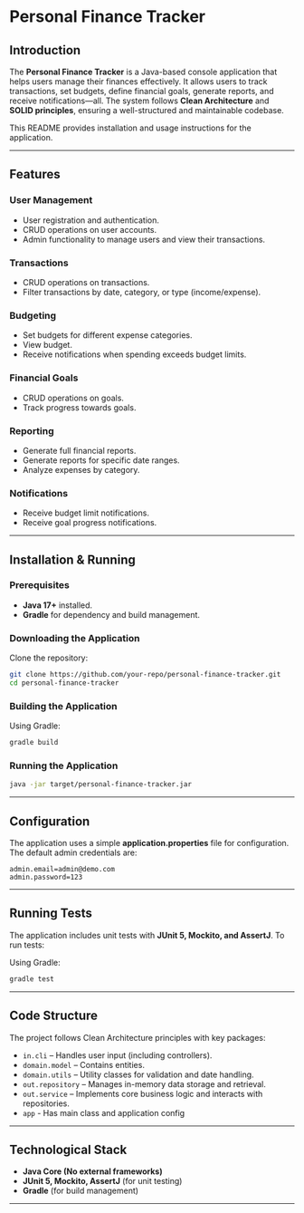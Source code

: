 # Personal Finance Tracker

## Introduction

The **Personal Finance Tracker** is a Java-based console application that helps users manage their finances effectively. 
It allows users to track transactions, set budgets, define financial goals, generate reports, and receive notifications—all. 
The system follows **Clean Architecture** and **SOLID principles**, ensuring a well-structured and maintainable codebase.

This README provides installation and usage instructions for the application.

---

## Features

### User Management
- User registration and authentication.
- CRUD operations on user accounts.
- Admin functionality to manage users and view their transactions.

### Transactions
- CRUD operations on transactions.
- Filter transactions by date, category, or type (income/expense).

### Budgeting
- Set budgets for different expense categories.
- View budget.
- Receive notifications when spending exceeds budget limits.

### Financial Goals
- CRUD operations on goals.
- Track progress towards goals.

### Reporting
- Generate full financial reports.
- Generate reports for specific date ranges.
- Analyze expenses by category.

### Notifications
- Receive budget limit notifications.
- Receive goal progress notifications.

---

## Installation & Running

### Prerequisites
- **Java 17+** installed.
- **Gradle** for dependency and build management.

### Downloading the Application
Clone the repository:
```bash
git clone https://github.com/your-repo/personal-finance-tracker.git
cd personal-finance-tracker
```

### Building the Application
Using Gradle:
```bash
gradle build
```

### Running the Application
```bash
java -jar target/personal-finance-tracker.jar
```

---

## Configuration

The application uses a simple **application.properties** file for configuration. The default admin credentials are:
```
admin.email=admin@demo.com
admin.password=123
```

---

## Running Tests

The application includes unit tests with **JUnit 5, Mockito, and AssertJ**. To run tests:

Using Gradle:
```bash
gradle test
```

---

## Code Structure

The project follows Clean Architecture principles with key packages:
- `in.cli` – Handles user input (including controllers).
- `domain.model` – Contains entities.
- `domain.utils` – Utility classes for validation and date handling.
- `out.repository` – Manages in-memory data storage and retrieval.
- `out.service` – Implements core business logic and interacts with repositories.
- `app` - Has main class and application config

---

## Technological Stack
- **Java Core (No external frameworks)**
- **JUnit 5, Mockito, AssertJ** (for unit testing)
- **Gradle** (for build management)

---